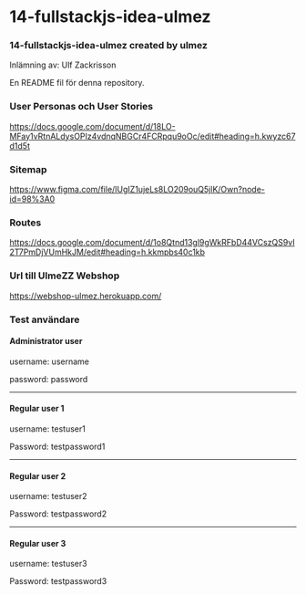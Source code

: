 # 14-fullstackjs-idea-ulmez
### 14-fullstackjs-idea-ulmez created by ulmez
Inlämning av: Ulf Zackrisson

En README fil för denna repository.

### User Personas och User Stories
https://docs.google.com/document/d/18LO-MFay1vRtnALdysOPIz4vdnqNBGCr4FCRpqu9oOc/edit#heading=h.kwyzc67d1d5t

### Sitemap
https://www.figma.com/file/IUgIZ1ujeLs8LO209ouQ5jlK/Own?node-id=98%3A0

### Routes
https://docs.google.com/document/d/1o8Qtnd13gl9gWkRFbD44VCszQS9vI2T7PmDjVUmHkJM/edit#heading=h.kkmpbs40c1kb

### Url till UlmeZZ Webshop
https://webshop-ulmez.herokuapp.com/

### Test användare
#### Administrator user
username: username

password: password

------------------------------

#### Regular user 1
username: testuser1

Password: testpassword1

------------------------------

#### Regular user 2
username: testuser2

Password: testpassword2

------------------------------

#### Regular user 3
username: testuser3

Password: testpassword3